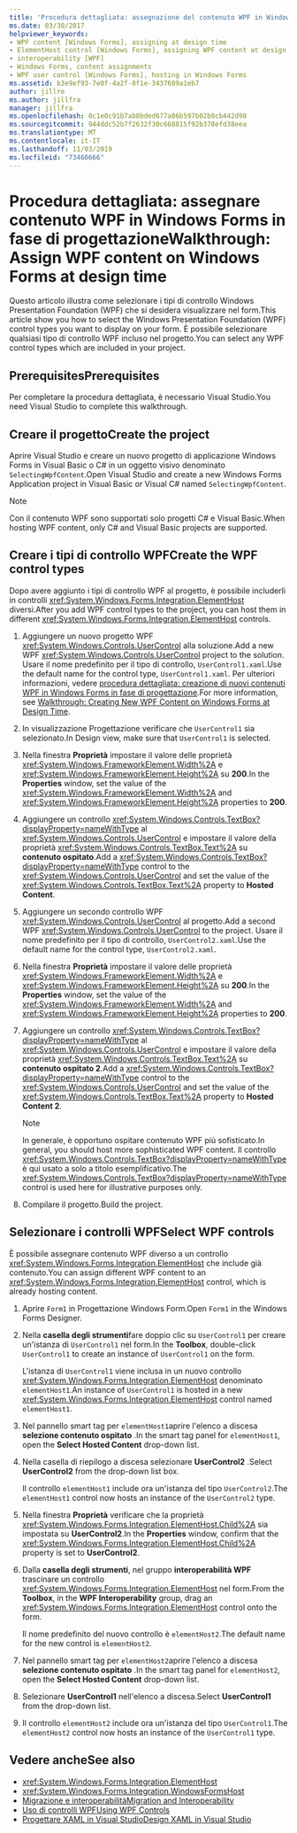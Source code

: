 ```yaml
---
title: 'Procedura dettagliata: assegnazione del contenuto WPF in Windows Form in fase di progettazione'
ms.date: 03/30/2017
helpviewer_keywords:
- WPF content [Windows Forms], assigning at design time
- ElementHost control [Windows Forms], assigning WPF content at design time
- interoperability [WPF]
- Windows Forms, content assignments
- WPF user control [Windows Forms], hosting in Windows Forms
ms.assetid: b3e9ef93-7e0f-4a2f-8f1e-3437609a1eb7
author: jillre
ms.author: jillfra
manager: jillfra
ms.openlocfilehash: 0c1e0c91b7ab8bded677a86b597b02b9cb442d98
ms.sourcegitcommit: 944ddc52b7f2632f30c668815f92b378efd38eea
ms.translationtype: MT
ms.contentlocale: it-IT
ms.lasthandoff: 11/03/2019
ms.locfileid: "73460666"
---
```

# <a name="walkthrough-assign-wpf-content-on-windows-forms-at-design-time"></a><span data-ttu-id="ebfc2-102">Procedura dettagliata: assegnare contenuto WPF in Windows Forms in fase di progettazione</span><span class="sxs-lookup"><span data-stu-id="ebfc2-102">Walkthrough: Assign WPF content on Windows Forms at design time</span></span>

<span data-ttu-id="ebfc2-103">Questo articolo illustra come selezionare i tipi di controllo Windows Presentation Foundation (WPF) che si desidera visualizzare nel form.</span><span class="sxs-lookup"><span data-stu-id="ebfc2-103">This article show you how to select the Windows Presentation Foundation (WPF) control types you want to display on your form.</span></span> <span data-ttu-id="ebfc2-104">È possibile selezionare qualsiasi tipo di controllo WPF incluso nel progetto.</span><span class="sxs-lookup"><span data-stu-id="ebfc2-104">You can select any WPF control types which are included in your project.</span></span>

## <a name="prerequisites"></a><span data-ttu-id="ebfc2-105">Prerequisites</span><span class="sxs-lookup"><span data-stu-id="ebfc2-105">Prerequisites</span></span>

<span data-ttu-id="ebfc2-106">Per completare la procedura dettagliata, è necessario Visual Studio.</span><span class="sxs-lookup"><span data-stu-id="ebfc2-106">You need Visual Studio to complete this walkthrough.</span></span>

## <a name="create-the-project"></a><span data-ttu-id="ebfc2-107">Creare il progetto</span><span class="sxs-lookup"><span data-stu-id="ebfc2-107">Create the project</span></span>

<span data-ttu-id="ebfc2-108">Aprire Visual Studio e creare un nuovo progetto di applicazione Windows Forms in Visual Basic o C# in un oggetto visivo denominato `SelectingWpfContent`.</span><span class="sxs-lookup"><span data-stu-id="ebfc2-108">Open Visual Studio and create a new Windows Forms Application project in Visual Basic or Visual C# named `SelectingWpfContent`.</span></span>

> [!NOTE]
> <span data-ttu-id="ebfc2-109">Con il contenuto WPF sono supportati solo progetti C# e Visual Basic.</span><span class="sxs-lookup"><span data-stu-id="ebfc2-109">When hosting WPF content, only C# and Visual Basic projects are supported.</span></span>

## <a name="create-the-wpf-control-types"></a><span data-ttu-id="ebfc2-110">Creare i tipi di controllo WPF</span><span class="sxs-lookup"><span data-stu-id="ebfc2-110">Create the WPF control types</span></span>

<span data-ttu-id="ebfc2-111">Dopo avere aggiunto i tipi di controllo WPF al progetto, è possibile includerli in controlli <xref:System.Windows.Forms.Integration.ElementHost> diversi.</span><span class="sxs-lookup"><span data-stu-id="ebfc2-111">After you add WPF control types to the project, you can host them in different <xref:System.Windows.Forms.Integration.ElementHost> controls.</span></span>

1. <span data-ttu-id="ebfc2-112">Aggiungere un nuovo progetto WPF <xref:System.Windows.Controls.UserControl> alla soluzione.</span><span class="sxs-lookup"><span data-stu-id="ebfc2-112">Add a new WPF <xref:System.Windows.Controls.UserControl> project to the solution.</span></span> <span data-ttu-id="ebfc2-113">Usare il nome predefinito per il tipo di controllo, `UserControl1.xaml`.</span><span class="sxs-lookup"><span data-stu-id="ebfc2-113">Use the default name for the control type, `UserControl1.xaml`.</span></span> <span data-ttu-id="ebfc2-114">Per ulteriori informazioni, vedere [procedura dettagliata: creazione di nuovi contenuti WPF in Windows Forms in fase di progettazione](walkthrough-creating-new-wpf-content-on-windows-forms-at-design-time.md).</span><span class="sxs-lookup"><span data-stu-id="ebfc2-114">For more information, see [Walkthrough: Creating New WPF Content on Windows Forms at Design Time](walkthrough-creating-new-wpf-content-on-windows-forms-at-design-time.md).</span></span>

2. <span data-ttu-id="ebfc2-115">In visualizzazione Progettazione verificare che `UserControl1` sia selezionato.</span><span class="sxs-lookup"><span data-stu-id="ebfc2-115">In Design view, make sure that `UserControl1` is selected.</span></span>

3. <span data-ttu-id="ebfc2-116">Nella finestra **Proprietà** impostare il valore delle proprietà <xref:System.Windows.FrameworkElement.Width%2A> e <xref:System.Windows.FrameworkElement.Height%2A> su **200**.</span><span class="sxs-lookup"><span data-stu-id="ebfc2-116">In the **Properties** window, set the value of the <xref:System.Windows.FrameworkElement.Width%2A> and <xref:System.Windows.FrameworkElement.Height%2A> properties to **200**.</span></span>

4. <span data-ttu-id="ebfc2-117">Aggiungere un controllo <xref:System.Windows.Controls.TextBox?displayProperty=nameWithType> al <xref:System.Windows.Controls.UserControl> e impostare il valore della proprietà <xref:System.Windows.Controls.TextBox.Text%2A> su **contenuto ospitato**.</span><span class="sxs-lookup"><span data-stu-id="ebfc2-117">Add a <xref:System.Windows.Controls.TextBox?displayProperty=nameWithType> control to the <xref:System.Windows.Controls.UserControl> and set the value of the <xref:System.Windows.Controls.TextBox.Text%2A> property to **Hosted Content**.</span></span>

5. <span data-ttu-id="ebfc2-118">Aggiungere un secondo controllo WPF <xref:System.Windows.Controls.UserControl> al progetto.</span><span class="sxs-lookup"><span data-stu-id="ebfc2-118">Add a second WPF <xref:System.Windows.Controls.UserControl> to the project.</span></span> <span data-ttu-id="ebfc2-119">Usare il nome predefinito per il tipo di controllo, `UserControl2.xaml`.</span><span class="sxs-lookup"><span data-stu-id="ebfc2-119">Use the default name for the control type, `UserControl2.xaml`.</span></span>

6. <span data-ttu-id="ebfc2-120">Nella finestra **Proprietà** impostare il valore delle proprietà <xref:System.Windows.FrameworkElement.Width%2A> e <xref:System.Windows.FrameworkElement.Height%2A> su **200**.</span><span class="sxs-lookup"><span data-stu-id="ebfc2-120">In the **Properties** window, set the value of the <xref:System.Windows.FrameworkElement.Width%2A> and <xref:System.Windows.FrameworkElement.Height%2A> properties to **200**.</span></span>

7. <span data-ttu-id="ebfc2-121">Aggiungere un controllo <xref:System.Windows.Controls.TextBox?displayProperty=nameWithType> al <xref:System.Windows.Controls.UserControl> e impostare il valore della proprietà <xref:System.Windows.Controls.TextBox.Text%2A> su **contenuto ospitato 2**.</span><span class="sxs-lookup"><span data-stu-id="ebfc2-121">Add a <xref:System.Windows.Controls.TextBox?displayProperty=nameWithType> control to the <xref:System.Windows.Controls.UserControl> and set the value of the <xref:System.Windows.Controls.TextBox.Text%2A> property to **Hosted Content 2**.</span></span>

   > [!NOTE]
   > <span data-ttu-id="ebfc2-122">In generale, è opportuno ospitare contenuto WPF più sofisticato.</span><span class="sxs-lookup"><span data-stu-id="ebfc2-122">In general, you should host more sophisticated WPF content.</span></span> <span data-ttu-id="ebfc2-123">Il controllo <xref:System.Windows.Controls.TextBox?displayProperty=nameWithType> è qui usato a solo a titolo esemplificativo.</span><span class="sxs-lookup"><span data-stu-id="ebfc2-123">The <xref:System.Windows.Controls.TextBox?displayProperty=nameWithType> control is used here for illustrative purposes only.</span></span>

8. <span data-ttu-id="ebfc2-124">Compilare il progetto.</span><span class="sxs-lookup"><span data-stu-id="ebfc2-124">Build the project.</span></span>

## <a name="select-wpf-controls"></a><span data-ttu-id="ebfc2-125">Selezionare i controlli WPF</span><span class="sxs-lookup"><span data-stu-id="ebfc2-125">Select WPF controls</span></span>

<span data-ttu-id="ebfc2-126">È possibile assegnare contenuto WPF diverso a un controllo <xref:System.Windows.Forms.Integration.ElementHost> che include già contenuto.</span><span class="sxs-lookup"><span data-stu-id="ebfc2-126">You can assign different WPF content to an <xref:System.Windows.Forms.Integration.ElementHost> control, which is already hosting content.</span></span>

1. <span data-ttu-id="ebfc2-127">Aprire `Form1` in Progettazione Windows Form.</span><span class="sxs-lookup"><span data-stu-id="ebfc2-127">Open `Form1` in the Windows Forms Designer.</span></span>

2. <span data-ttu-id="ebfc2-128">Nella **casella degli strumenti**fare doppio clic su `UserControl1` per creare un'istanza di `UserControl1` nel form.</span><span class="sxs-lookup"><span data-stu-id="ebfc2-128">In the **Toolbox**, double-click `UserControl1` to create an instance of `UserControl1` on the form.</span></span>

   <span data-ttu-id="ebfc2-129">L'istanza di `UserControl1` viene inclusa in un nuovo controllo <xref:System.Windows.Forms.Integration.ElementHost> denominato `elementHost1`.</span><span class="sxs-lookup"><span data-stu-id="ebfc2-129">An instance of `UserControl1` is hosted in a new <xref:System.Windows.Forms.Integration.ElementHost> control named `elementHost1`.</span></span>

3. <span data-ttu-id="ebfc2-130">Nel pannello smart tag per `elementHost1`aprire l'elenco a discesa **selezione contenuto ospitato** .</span><span class="sxs-lookup"><span data-stu-id="ebfc2-130">In the smart tag panel for `elementHost1`, open the **Select Hosted Content** drop-down list.</span></span>

4. <span data-ttu-id="ebfc2-131">Nella casella di riepilogo a discesa selezionare **UserControl2** .</span><span class="sxs-lookup"><span data-stu-id="ebfc2-131">Select **UserControl2** from the drop-down list box.</span></span>

   <span data-ttu-id="ebfc2-132">Il controllo `elementHost1` include ora un'istanza del tipo `UserControl2`.</span><span class="sxs-lookup"><span data-stu-id="ebfc2-132">The `elementHost1` control now hosts an instance of the `UserControl2` type.</span></span>

5. <span data-ttu-id="ebfc2-133">Nella finestra **Proprietà** verificare che la proprietà <xref:System.Windows.Forms.Integration.ElementHost.Child%2A> sia impostata su **UserControl2**.</span><span class="sxs-lookup"><span data-stu-id="ebfc2-133">In the **Properties** window, confirm that the <xref:System.Windows.Forms.Integration.ElementHost.Child%2A> property is set to **UserControl2**.</span></span>

6. <span data-ttu-id="ebfc2-134">Dalla **casella degli strumenti**, nel gruppo **interoperabilità WPF** trascinare un controllo <xref:System.Windows.Forms.Integration.ElementHost> nel form.</span><span class="sxs-lookup"><span data-stu-id="ebfc2-134">From the **Toolbox**, in the **WPF Interoperability** group, drag an <xref:System.Windows.Forms.Integration.ElementHost> control onto the form.</span></span>

   <span data-ttu-id="ebfc2-135">Il nome predefinito del nuovo controllo è `elementHost2`.</span><span class="sxs-lookup"><span data-stu-id="ebfc2-135">The default name for the new control is `elementHost2`.</span></span>

7. <span data-ttu-id="ebfc2-136">Nel pannello smart tag per `elementHost2`aprire l'elenco a discesa **selezione contenuto ospitato** .</span><span class="sxs-lookup"><span data-stu-id="ebfc2-136">In the smart tag panel for `elementHost2`, open the **Select Hosted Content** drop-down list.</span></span>

8. <span data-ttu-id="ebfc2-137">Selezionare **UserControl1** nell'elenco a discesa.</span><span class="sxs-lookup"><span data-stu-id="ebfc2-137">Select **UserControl1** from the drop-down list.</span></span>

9. <span data-ttu-id="ebfc2-138">Il controllo `elementHost2` include ora un'istanza del tipo `UserControl1`.</span><span class="sxs-lookup"><span data-stu-id="ebfc2-138">The `elementHost2` control now hosts an instance of the `UserControl1` type.</span></span>

## <a name="see-also"></a><span data-ttu-id="ebfc2-139">Vedere anche</span><span class="sxs-lookup"><span data-stu-id="ebfc2-139">See also</span></span>

- <xref:System.Windows.Forms.Integration.ElementHost>
- <xref:System.Windows.Forms.Integration.WindowsFormsHost>
- [<span data-ttu-id="ebfc2-140">Migrazione e interoperabilità</span><span class="sxs-lookup"><span data-stu-id="ebfc2-140">Migration and Interoperability</span></span>](../../wpf/advanced/migration-and-interoperability.md)
- [<span data-ttu-id="ebfc2-141">Uso di controlli WPF</span><span class="sxs-lookup"><span data-stu-id="ebfc2-141">Using WPF Controls</span></span>](using-wpf-controls.md)
- [<span data-ttu-id="ebfc2-142">Progettare XAML in Visual Studio</span><span class="sxs-lookup"><span data-stu-id="ebfc2-142">Design XAML in Visual Studio</span></span>](/visualstudio/xaml-tools/designing-xaml-in-visual-studio)
